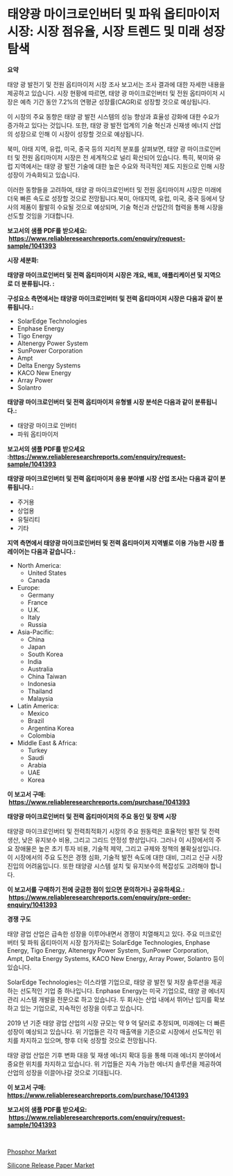 <p><h1>태양광 마이크로인버터 및 파워 옵티마이저 시장: 시장 점유율, 시장 트렌드 및 미래 성장 탐색</h1></p><p><strong>요약</strong></p>
<p><p>태양 광 발전기 및 전원 옵티마이저 시장 조사 보고서는 조사 결과에 대한 자세한 내용을 제공하고 있습니다. 시장 현황에 따르면, 태양 광 마이크로인버터 및 전원 옵티마이저 시장은 예측 기간 동안 7.2%의 연평균 성장률(CAGR)로 성장할 것으로 예상됩니다.</p><p>이 시장의 주요 동향은 태양 광 발전 시스템의 성능 향상과 효율성 강화에 대한 수요가 증가하고 있다는 것입니다. 또한, 태양 광 발전 업계의 기술 혁신과 신재생 에너지 산업의 성장으로 인해 이 시장이 성장할 것으로 예상됩니다.</p><p>북미, 아태 지역, 유럽, 미국, 중국 등의 지리적 분포를 살펴보면, 태양 광 마이크로인버터 및 전원 옵티마이저 시장은 전 세계적으로 널리 확산되어 있습니다. 특히, 북미와 유럽 지역에서는 태양 광 발전 기술에 대한 높은 수요와 적극적인 제도 지원으로 인해 시장 성장이 가속화되고 있습니다.</p><p>이러한 동향들을 고려하여, 태양 광 마이크로인버터 및 전원 옵티마이저 시장은 미래에 더욱 빠른 속도로 성장할 것으로 전망됩니다.북미, 아태지역, 유럽, 미국, 중국 등에서 당사의 제품이 활발히 수요될 것으로 예상되며, 기술 혁신과 산업간의 협력을 통해 시장을 선도할 것임을 기대합니다.</p></p>
<p><strong>보고서의 샘플 PDF를 받으세요: &nbsp;<a href="https://www.reliableresearchreports.com/enquiry/request-sample/1041393">https://www.reliableresearchreports.com/enquiry/request-sample/1041393</a></strong></p>
<p><strong>시장 세분화:</strong></p>
<p><strong> 태양광 마이크로인버터 및 전력 옵티마이저 시장은 개요, 배포, 애플리케이션 및 지역으로 더 분류됩니다. :</strong></p>
<p><strong>구성요소 측면에서는 태양광 마이크로인버터 및 전력 옵티마이저 시장은 다음과 같이 분류됩니다.:</strong></p>
<p><ul><li>SolarEdge Technologies</li><li>Enphase Energy</li><li>Tigo Energy</li><li>Altenergy Power System</li><li>SunPower Corporation</li><li>Ampt</li><li>Delta Energy Systems</li><li>KACO New Energy</li><li>Array Power</li><li>Solantro</li></ul></p>
<p><strong> 태양광 마이크로인버터 및 전력 옵티마이저 유형별 시장 분석은 다음과 같이 분류됩니다.:</strong></p>
<p><ul><li>태양광 마이크로 인버터</li><li>파워 옵티마이저</li></ul></p>
<p><strong>보고서의 샘플 PDF를 받으세요 :<a href="https://www.reliableresearchreports.com/enquiry/request-sample/1041393">https://www.reliableresearchreports.com/enquiry/request-sample/1041393</a></strong></p>
<p><strong> 태양광 마이크로인버터 및 전력 옵티마이저 응용 분야별 시장 산업 조사는 다음과 같이 분류됩니다.:</strong></p>
<p><ul><li>주거용</li><li>상업용</li><li>유틸리티</li><li>기타</li></ul></p>
<p><strong>지역 측면에서 태양광 마이크로인버터 및 전력 옵티마이저 지역별로 이용 가능한 시장 플레이어는 다음과 같습니다.:</strong></p>
<p><ul>
    <li>
        North America:
        <ul>
            <li>United States</li>
            <li>Canada</li>
        </ul>
    </li>
    <li>
        Europe:
        <ul>
            <li>Germany</li>
            <li>France</li>
            <li>U.K.</li>
            <li>Italy</li>
            <li>Russia</li>
        </ul>
    </li>
    <li>
        Asia-Pacific:
        <ul>
            <li>China</li>
            <li>Japan</li>
            <li>South Korea</li>
            <li>India</li>
            <li>Australia</li>
            <li>China Taiwan</li>
            <li>Indonesia</li>
            <li>Thailand</li>
            <li>Malaysia</li>
        </ul>
    </li>
    <li>
        Latin America:
        <ul>
            <li>Mexico</li>
            <li>Brazil</li>
            <li>Argentina Korea</li>
            <li>Colombia</li>
        </ul>
    </li>
    <li>
        Middle East & Africa:
        <ul>
            <li>Turkey</li>
            <li>Saudi</li>
            <li>Arabia</li>
            <li>UAE</li>
            <li>Korea</li>
        </ul>
    </li>
    </ul></p>
<p><strong>이 보고서 구매: &nbsp;<a href="https://www.reliableresearchreports.com/purchase/1041393">https://www.reliableresearchreports.com/purchase/1041393</a></strong></p>
<p><strong>태양광 마이크로인버터 및 전력 옵티마이저의 주요 동인 및 장벽 시장</strong></p>
<p><p>태양광 마이크로인버터 및 전력최적화기 시장의 주요 원동력은 효율적인 발전 및 전력 생산, 낮은 유지보수 비용, 그리고 그리드 안정성 향상입니다. 그러나 이 시장에서의 주요 장애물은 높은 초기 투자 비용, 기술적 제약, 그리고 규제와 정책의 불확실성입니다. 이 시장에서의 주요 도전은 경쟁 심화, 기술적 발전 속도에 대한 대비, 그리고 신규 시장 진입의 어려움입니다. 또한 태양광 시스템 설치 및 유지보수의 복잡성도 고려해야 합니다.</p></p>
<p><strong>이 보고서를 구매하기 전에 궁금한 점이 있으면 문의하거나 공유하세요.: &nbsp;<a href="https://www.reliableresearchreports.com/enquiry/pre-order-enquiry/1041393">https://www.reliableresearchreports.com/enquiry/pre-order-enquiry/1041393</a></strong></p>
<p><strong>경쟁 구도</strong></p>
<p><p>태양 광업 산업은 급속한 성장을 이루어내면서 경쟁이 치열해지고 있다. 주요 미크로인버터 및 파워 옵티마이저 시장 참가자로는 SolarEdge Technologies, Enphase Energy, Tigo Energy, Altenergy Power System, SunPower Corporation, Ampt, Delta Energy Systems, KACO New Energy, Array Power, Solantro 등이 있습니다.</p><p>SolarEdge Technologies는 이스라엘 기업으로, 태양 광 발전 및 저장 솔루션을 제공하는 선도적인 기업 중 하나입니다. Enphase Energy는 미국 기업으로, 태양 광 에너지 관리 시스템 개발을 전문으로 하고 있습니다. 두 회사는 산업 내에서 뛰어난 입지를 확보하고 있는 기업으로, 지속적인 성장을 이루고 있습니다. </p><p>2019 년 기준 태양 광업 산업의 시장 규모는 약 9 억 달러로 추정되며, 미래에는 더 빠른 성장이 예상되고 있습니다. 위 기업들은 각각 매출액을 기준으로 시장에서 선도적인 위치를 차지하고 있으며, 향후 더욱 성장할 것으로 전망됩니다.</p><p>태양 광업 산업은 기후 변화 대응 및 재생 에너지 확대 등을 통해 미래 에너지 분야에서 중요한 위치를 차지하고 있습니다. 위 기업들은 지속 가능한 에너지 솔루션을 제공하여 산업의 성장을 이끌어나갈 것으로 기대됩니다.</p></p>
<p><strong>이 보고서 구매: &nbsp; <a href="https://www.reliableresearchreports.com/purchase/1041393">https://www.reliableresearchreports.com/purchase/1041393</a></strong></p>
<p><strong>보고서의 샘플 PDF를 받으세요: &nbsp;<a href="https://www.reliableresearchreports.com/enquiry/request-sample/1041393">https://www.reliableresearchreports.com/enquiry/request-sample/1041393</a></strong><strong></strong></p>
<p>&nbsp;</p>
<p><p><a href="https://summer-dogwood-3e9.notion.site/Phosphor-Market-with-the-goal-of-estimating-the-market-size-and-future-growth-potential-of-various-m-456e038c93a143afbd9d5c0fa56a4e7d">Phosphor Market</a></p><p><a href="https://forested-sushi-9b0.notion.site/Silicone-Release-Paper-Market-Challenges-Opportunities-and-Growth-Drivers-and-Major-Market-Player-7a90abce0ba44c5d9fede109c0828102">Silicone Release Paper Market</a></p></p>